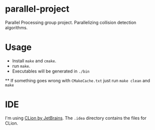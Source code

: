 # parallel-project
Parallel Processing group project. Parallelizing collision detection algorithms.

# Usage
* Install `make` and `cmake`.
* run `make`.
* Executables will be generated in `./bin`

** If something goes wrong with `CMakeCache.txt` just run `make clean` and `make`

# IDE
I'm using [CLion by JetBrains](https://www.jetbrains.com/clion/). The `.idea` directory contains the files for CLion.
